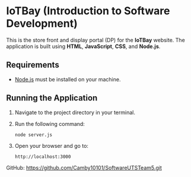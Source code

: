 # IoTBay (Introduction to Software Development)

This is the store front and display portal (DP) for the **IoTBay** website. The application is built using **HTML**, **JavaScript**, **CSS**, and **Node.js**.

## Requirements

* [Node.js](https://nodejs.org/en/download/) must be installed on your machine.

## Running the Application

1. Navigate to the project directory in your terminal.

2. Run the following command:

   ```bash
   node server.js
   ```

3. Open your browser and go to:

   ```
   http://localhost:3000
   ```

GitHub: https://github.com/Camby10101/SoftwareUTSTeam5.git
